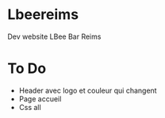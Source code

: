 # Lbeereims
Dev website LBee Bar Reims

# To Do
- Header avec logo et couleur qui changent
- Page accueil
- Css all
